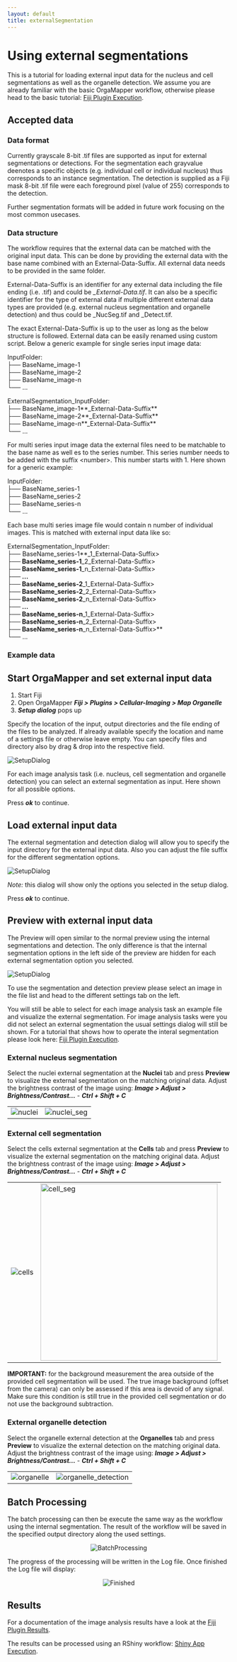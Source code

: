 ```yaml
---
layout: default
title: externalSegmentation
---
```


# Using external segmentations

This is a tutorial for loading external input data for the nucleus and cell segmentations as well as the organelle detection. We assume you are already familiar with the basic OrgaMapper workflow, otherwise please head to the basic tutorial: [Fiji Plugin Execution](workflow.html).

## Accepted data

### Data format

Currently grayscale 8-bit .tif files are supported as input for external segmentations or detections. For the segmentation each grayvalue deenotes a specific objects (e.g. individual cell or individual nucleus) thus corresponds to an instance segmentation. The detection is supplied as a Fiji mask 8-bit .tif file were each foreground pixel (value of 255) corresponds to the detection. 

Further segmentation formats will be added in future work focusing on the most common usecases. 


### Data structure

The workflow requires that the external data can be matched with the original input data. This can be done by providing the external data with the base name combined with an External-Data-Suffix. All external data needs to be provided in the same folder. 

External-Data-Suffix is an identifier for any external data including the file ending (i.e. .tif) and could be *_External-Data.tif*. It can also be a specific identifier for the type of external data if multiple different external data types are provided (e.g. external nucleus segmentation and organelle detection) and thus could be _NucSeg.tif and _Detect.tif. 

The exact External-Data-Suffix is up to the user as long as the below structure is followed. External data can be easily renamed using custom script. Below a generic example for single series input image data:

InputFolder:<br>
├── BaseName_image-1<br>
├── BaseName_image-2<br>
├── BaseName_image-n<br>
└── ...

ExternalSegmentation_InputFolder:<br>
├── BaseName_image-1**_External-Data-Suffix**<br>
├── BaseName_image-2**_External-Data-Suffix**<br>
├── BaseName_image-n**_External-Data-Suffix**<br>
└── ...

For multi series input image data the external files need to be matchable to the base name as well es to the series number. This series number needs to be added with the suffix \<number\>. This number starts with 1. Here shown for a generic example: 

InputFolder:<br>
├── BaseName_series-1<br>
├── BaseName_series-2<br>
├── BaseName_series-n<br>
└── ...

Each base multi series image file would contain n number of individual images. This is matched with external input data like so:

ExternalSegmentation_InputFolder:<br>
├── BaseName_series-1**_1_External-Data-Suffix\>**<br>
├── BaseName_series-1**_2_External-Data-Suffix\>**<br>
├── BaseName_series-1**_n_External-Data-Suffix\>**<br>
├── ...<br>
├── BaseName_series-2**_1_External-Data-Suffix\>**<br>
├── BaseName_series-2**_2_External-Data-Suffix\>**<br>
├── BaseName_series-2**_n_External-Data-Suffix\>**<br>
├── ...<br>
├── BaseName_series-n**_1_External-Data-Suffix\>**<br>
├── BaseName_series-n**_2_External-Data-Suffix\>**<br>
├── BaseName_series-n**_n_External-Data-Suffix\>**<br>
└── ...


### Example data

<!---
Describe structure of example input data
Provide images for example data 
Link to example input data
-->


## Start OrgaMapper and set external input data
1. Start Fiji
2. Open OrgaMapper
    **_Fiji > Plugins > Cellular-Imaging > Map Organelle_**
3. **_Setup dialog_** pops up

Specify the location of the input, output directories and the file ending of the files to be analyzed. If already available specify the location and name of a settings file  or otherwise leave empty. You can specify files and directory also by drag & drop into the respective field.

<img src="../images/external_segmentation/SetupDialog_ExtSeg_1.png" alt="SetupDialog" class="inline"/>

For each image analysis task (i.e. nucleus, cell segmentation and organelle detection) you can select an external segmentation as input. Here shown for all possible options. 


Press **_ok_** to continue.

## Load external input data

The external segmentation and detection dialog will allow you to specify the input directory for the external input data. Also you can adjust the file suffix for the different segmentation options. 


<img src="../images/external_segmentation/SetupDialog_ExtSeg_2.png" alt="SetupDialog" class="inline"/>


*Note:* this dialog will show only the options you selected in the setup dialog.


Press **_ok_** to continue.

## Preview with external input data

The Preview will open similar to the normal preview using the internal segmentations and detection. The only difference is that the internal segmentation options in the left side of the preview are hidden for each external segmentation option you selected. 

<img src="../images/external_segmentation/Preview_ExtSeg.png" alt="SetupDialog" class="inline"/>

To use the segmentation and detection preview please select an image in the file list and head to the different settings tab on the left. 

You will still be able to select for each image analysis task an example file and visualize the external segmentation. For image analysis tasks were you did not select an external segmentation the usual settings dialog will still be shown. For a tutorial that shows how to operate the interal segmentation please look here: [Fiji Plugin Execution](workflow.html).

### External nucleus segmentation
 
Select the nuclei external segmentation at the **Nuclei** tab and press **Preview** to visualize the external segmentation on the matching original data. Adjust the brightness contrast of the image using:
**_Image > Adjust > Brightness/Contrast..._** - **_Ctrl + Shift + C_**

<table>
  <tr>
    <td><img src="../images/external_segmentation/Nucleus_ExtSeg.png" alt="nuclei" ></td>
    <td><img src="../images/preview/Nuc_HeLa_scr_S8-1.png" alt="nuclei_seg"></td>
  </tr>
</table>

### External cell segmentation 

Select the cells external segmentation at the **Cells** tab and press **Preview** to visualize the external segmentation on the matching original data. Adjust the brightness contrast of the image using:
**_Image > Adjust > Brightness/Contrast..._** - **_Ctrl + Shift + C_**

<table>
  <td><img src="../images/external_segmentation/Cells_ExtSeg.png" alt="cells"></td>
  <td><img src="../images/preview/Cell_HeLa_scr_S8.png" alt="cell_seg" width="400"></td>
</table>

**IMPORTANT:** for the background measurement the area outside of the provided cell segmentation will be used. The true image background (offset from the camera) can only be assessed if this area is devoid of any signal. Make sure this condition is still true in the provided cell segmentation or do not use the background subtraction. 

### External organelle detection

Select the organelle external detection at the **Organelles** tab and press **Preview** to visualize the external detection on the matching original data. Adjust the brightness contrast of the image using:
**_Image > Adjust > Brightness/Contrast..._** - **_Ctrl + Shift + C_** 

<table>
  <td><img src="../images/external_segmentation/Organelle_ExtSeg.png" alt="organelle"></td>
  <td><img src="../images/preview/Orga_HeLa_scr_S8-1.png" alt="organelle_detection"></td>
</table>

## Batch Processing

The batch processing can then be execute the same way as the workflow using the internal segmentation. The result of the workflow will be saved in the specified output directory along the used settings.

<p align="center">
  <img src="../images/BatchProcess.png" alt="BatchProcessing">
</p>

The progress of the processing will be written in the Log file. Once finished the Log file will display:

<p align="center">
  <img src="../images/Finished.png" alt="Finished">
</p>

## Results

For a documentation of the image analysis results have a look at the [Fiji Plugin Results](results.html).

The results can be processed using an RShiny workflow: [Shiny App Execution](rShinyApp.html).

